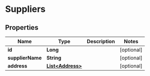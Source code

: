 

# Suppliers


## Properties

| Name | Type | Description | Notes |
|------------ | ------------- | ------------- | -------------|
|**id** | **Long** |  |  [optional] |
|**supplierName** | **String** |  |  [optional] |
|**address** | [**List&lt;Address&gt;**](Address.md) |  |  [optional] |



